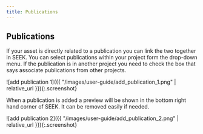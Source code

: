 ```yaml
---
title: Publications
---
```


## Publications
If your asset is directly related to a publication you can link the two together in SEEK. You can select publications within your project form the drop-down menu. If the publication is in another project you need to check the box that says associate publications from other projects.

![add publication 1]({{ "/images/user-guide/add_publication_1.png" | relative_url }}){:.screenshot}

When a publication is added a preview will be shown in the bottom right hand corner of SEEK. It can be removed easily if needed.

![add publication 2]({{ "/images/user-guide/add_publication_2.png" | relative_url }}){:.screenshot}
